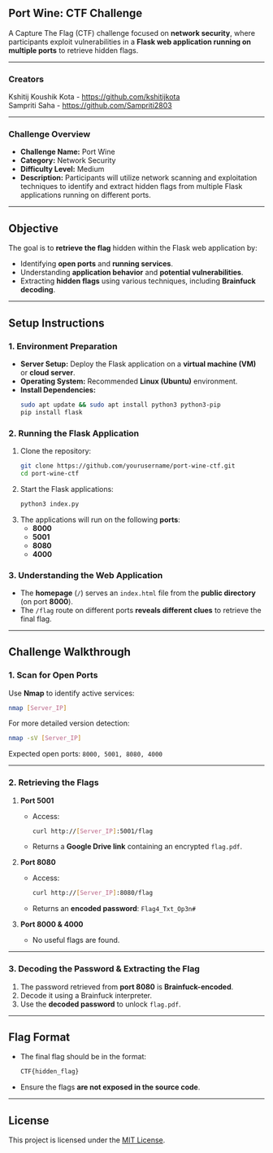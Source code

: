 ## **Port Wine: CTF Challenge**
A Capture The Flag (CTF) challenge focused on **network security**, where participants exploit vulnerabilities in a **Flask web application running on multiple ports** to retrieve hidden flags.  

---

### **Creators**
Kshitij Koushik Kota - https://github.com/kshitijkota <br/>
Sampriti Saha - https://github.com/Sampriti2803 <br/>

---

### **Challenge Overview**
- **Challenge Name:** Port Wine
- **Category:** Network Security  
- **Difficulty Level:** Medium  
- **Description:** Participants will utilize network scanning and exploitation techniques to identify and extract hidden flags from multiple Flask applications running on different ports.  

---

## **Objective**
The goal is to **retrieve the flag** hidden within the Flask web application by:
- Identifying **open ports** and **running services**.
- Understanding **application behavior** and **potential vulnerabilities**.
- Extracting **hidden flags** using various techniques, including **Brainfuck decoding**.  

---

## **Setup Instructions**
### **1. Environment Preparation**
- **Server Setup:** Deploy the Flask application on a **virtual machine (VM)** or **cloud server**.  
- **Operating System:** Recommended **Linux (Ubuntu)** environment.  
- **Install Dependencies:**
  ```sh
  sudo apt update && sudo apt install python3 python3-pip
  pip install flask
  ```

### **2. Running the Flask Application**
1. Clone the repository:
   ```sh
   git clone https://github.com/yourusername/port-wine-ctf.git
   cd port-wine-ctf
   ```
2. Start the Flask applications:
   ```sh
   python3 index.py
   ```
3. The applications will run on the following **ports**:
   - **8000**  
   - **5001**  
   - **8080**  
   - **4000**  

### **3. Understanding the Web Application**
- The **homepage** (`/`) serves an `index.html` file from the **public directory** (on port **8000**).  
- The `/flag` route on different ports **reveals different clues** to retrieve the final flag.

---

## **Challenge Walkthrough**
### **1. Scan for Open Ports**
Use **Nmap** to identify active services:  
```sh
nmap [Server_IP]
```
For more detailed version detection:
```sh
nmap -sV [Server_IP]
```
Expected open ports: `8000, 5001, 8080, 4000`

---

### **2. Retrieving the Flags**
1. **Port 5001**  
   - Access:  
     ```sh
     curl http://[Server_IP]:5001/flag
     ```
   - Returns a **Google Drive link** containing an encrypted `flag.pdf`.

2. **Port 8080**  
   - Access:  
     ```sh
     curl http://[Server_IP]:8080/flag
     ```
   - Returns an **encoded password**: `Flag4_Txt_Op3n#`

3. **Port 8000 & 4000**  
   - No useful flags are found.

---

### **3. Decoding the Password & Extracting the Flag**
1. The password retrieved from **port 8080** is **Brainfuck-encoded**.  
2. Decode it using a Brainfuck interpreter.
3. Use the **decoded password** to unlock `flag.pdf`.

---

## **Flag Format**
- The final flag should be in the format:  
  ```sh
  CTF{hidden_flag}
  ```
- Ensure the flags **are not exposed in the source code**.

---

## **License**
This project is licensed under the [MIT License](LICENSE).

